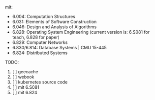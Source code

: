 mit:
- 6.004: Computation Structures
- 6.031: Elements of Software Construction
- 6.046: Design and Analysis of Algorithms
- 6.828: Operating System Engineering (current version is: 6.S081 for teach, 6.828 for paper)
- 6.829: Computer Networks
- 6.830/6.814: Database Systems | CMU 15-445
- 6.824: Distributed Systems

TODO:
1. [ ] geecache
2. [ ] webook
3. [ ] kubernetes source code
4. [ ] mit 6.S081
5. [ ] mit 6.824